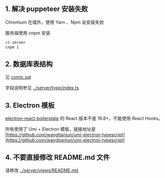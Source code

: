 ## 1. 解决 puppeteer 安装失败

Chromium 在墙外，使用 Yarn 、Npm 会安装失败

服务端使用 cnpm 安装

```bash
cd server
cnpm i
```

## 2. 数据库表结构

见 [comic.sql](./comic.sql)

字段说明参见 [../server/type/index.ts](../server/type/index.ts)

## 3. Electron 模板

[electron-react-boilerplate](https://github.com/electron-react-boilerplate/examples/tree/master/examples/typescript) 的 React 版本不是 16.8+，不能使用 React Hooks。

所有使用了 Umi + Electron 模板，链接地址是 [https://github.com/wangtianlun/umi-electron-typescript](https://github.com/wangtianlun/umi-electron-typescript)

## 4. 不要直接修改 README.md 文件

请修改 [../server/views/README.md](../server/views/README.md)
